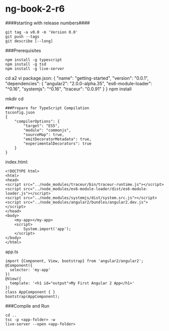 # ng-book-2-r6
####starting with release numbers####
```
git tag -a v0.0 -m 'Version 0.0'
git push --tags
git describe [--long]
```
###Prerequisites
```
npm install -g typescript
npm install -g tsd
npm install -g live-server
```
cd a2
vi package.json:
    {
      "name": "getting-started",
      "version": "0.0.1",
      "dependencies": {
        "angular2": "2.0.0-alpha.35",
        "es6-module-loader": "^0.16",
        "systemjs": "^0.16",
        "traceur": "0.0.91"
      }
    }
npm install

mkdir <app-folder>
cd <app-folder>
```
###Prepare for TypeScript Compilation
tsconfig.json
{
    "compilerOptions": {
        "target": "ES5",
        "module": "commonjs",
        "sourceMap": true,
        "emitDecoratorMetadata": true,
        "experimentalDecorators": true
    }
}
```
index.html:
```
<!DOCTYPE html>
<html>
<head>
<script src="../node_modules/traceur/bin/traceur-runtime.js"></script>
<script src="../node_modules/es6-module-loader/dist/es6-module-loader.js"></script>
<script src="../node_modules/systemjs/dist/system.src.js"></script>
<script src="../node_modules/angular2/bundles/angular2.dev.js"></script>
</head>
<body>
    <my-app></my-app>
    <script>
        System.import('app');
    </script>
</body>
</html>
```
app.ts
```
import {Component, View, bootstrap} from 'angular2/angular2';
@Component({
  selector: 'my-app'
})
@View({
  template: '<h1 id="output">My First Angular 2 App</h1>'
})
class AppComponent { }
bootstrap(AppComponent);
```
###Compile and Run
```
cd ..
tsc -p <app-folder> -w
live-server --open <app-folder>
```
